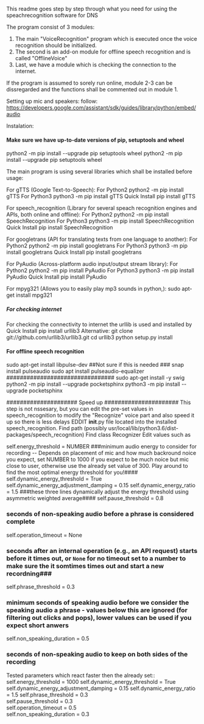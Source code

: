 This readme goes step by step through what you need for using the speachrecognition software for DNS

The program consist of 3 modules:
1. The main "VoiceRecognition" program which is executed once the voice recognition should be initialized.
2. The second is an add-on module for offline speech recognition and is called "OfflineVoice"
3. Last, we have a module which is checking the connection to the internet.

If the program is assumed to sorely run online, module 2-3 can be dissregarded and the functions shall be commented out in module 1.

Setting up mic and speakers: 
follow:
https://developers.google.com/assistant/sdk/guides/library/python/embed/audio

Instalation:

#### Make sure we have up-to-date versions of pip, setuptools and wheel ####
python2 -m pip install --upgrade pip setuptools wheel
python2 -m pip install --upgrade pip setuptools wheel

The main program is using several libraries which shall be installed before usage:

For gTTS (Google Text-to-Speech):
For Python2
python2 -m pip install gTTS
For Python3
python3 -m pip install gTTS
Quick Install
pip install gTTS


For speech_recognition (Library for several speach recognition engines and APIs, both online and offline):
For Python2
python2 -m pip install SpeechRecognition
For Python3
python3 -m pip install SpeechRecognition
Quick Install
pip install SpeechRecognition

For googletrans (API for translating texts from one language to another):
For Python2
python2 -m pip install googletrans
For Python3
python3 -m pip install googletrans
Quick Install
pip install googletrans

For PyAudio (Across-platform audio input/output stream library):
For Python2
python2 -m pip install PyAudio
For Python3
python3 -m pip install PyAudio
Quick Install
pip install PyAudio

For mpyg321 (Allows you to easily play mp3 sounds in python,):
sudo apt-get install mpg321

##### For checking internet ######

For checking the connectivity to internet the urllib is used and installed by 
Quick Install
pip install urllib3
Alternative:
git clone git://github.com/urllib3/urllib3.git
cd urllib3
python setup.py install 


#### For offline speech recognition ####
sudo apt-get install libpulse-dev
##Not sure if this is needed ###
snap install pulseaudio
sudo apt install pulseaudio-equalizer
################################
sudo apt-get install -y swig
python2 -m pip install --upgrade pocketsphinx
python3 -m pip install --upgrade pocketsphinx






##################### Speed up ######################
This step is not nssesary, but you can edit the pre-set values in speech_recognition to modify the "Recognize" voice part and also speed it up so there is less delays 
EDDIT __init__.py file located into the installed speech_recognition. Find path (possibly usr/local/lib/python3.6/dist-packages/speech_recognition)
Find class Recognizer 
Edit values such as

self.energy_threshold = NUMBER 
###minimum audio energy to consider for recording -- Depends on placement of mic and how much backround noice you expect, set NUMBER to 1000 if you expect to be much noice but mic close to user, otherwise use the already set value of 300. Play around to find the most optimal energy threshold for you!####
self.dynamic_energy_threshold = True
self.dynamic_energy_adjustment_damping = 0.15
self.dynamic_energy_ratio = 1.5
###these three lines dynamically adjust the energy threshold using asymmetric weighted average####
self.pause_threshold = 0.8  
### seconds of non-speaking audio before a phrase is considered complete ###
self.operation_timeout = None  
### seconds after an internal operation (e.g., an API request) starts before it times out, or ``None`` for no timeout set to a number to make sure the it somtimes times out and start a new recordning###
self.phrase_threshold = 0.3  
### minimum seconds of speaking audio before we consider the speaking audio a phrase - values below this are ignored (for filtering out clicks and pops), lower values can be used if you expect short anwers ###
self.non_speaking_duration = 0.5  
### seconds of non-speaking audio to keep on both sides of the recording ####


Tested parameters which react faster then the already set::
self.energy_threshold = 1000
self.dynamic_energy_threshold = True
self.dynamic_energy_adjustment_damping = 0.15
self.dynamic_energy_ratio = 1.5
self.phrase_threshold = 0.3  
self.pause_threshold = 0.3  
self.operation_timeout = 0.5  
self.non_speaking_duration = 0.3
